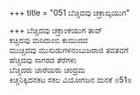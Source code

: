 +++
title = "051 ಬೆಚ್ಚಿದವು ಚಕ್ರಾಙ್ಕಯುಗ"

+++
ಬೆಚ್ಚಿದವು ಚಕ್ರಾಂಕಯುಗ ತಾವ್  
ಕಚ್ಚಿದವು ಮರಿದುಂಬಿ ಕುಮುದವ  
ಮುಚ್ಚಿದವು ಮುಸುಡುಗಳನಂಬುಜರಾಜಿ ತವತವಗೆ  
ಹೆಚ್ಚಿದವು ಸಾಗರದ ತೆರೆಗಳು  
ಬೆಚ್ಚಿದರು ಜಾರೆಯರು ಚಂದ್ರಮ  
ಕಿಚ್ಚನಿಕ್ಕಿದನಕಟ ಸಕಲ ವಿಯೋಗಜನ ಮನಕೆ      ॥51॥